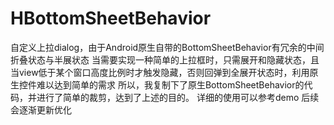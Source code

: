 # HBottomSheetBehavior
自定义上拉dialog，由于Android原生自带的BottomSheetBehavior有冗余的中间折叠状态与半展状态
当需要实现一种简单的上拉框时，只需展开和隐藏状态，且当view低于某个窗口高度比例时才触发隐藏，否则回弹到全展开状态时，利用原生控件难以达到简单的需求
所以，我复制下了原生BottomSheetBehavior的代码，并进行了简单的裁剪，达到了上述的目的。
详细的使用可以参考demo
后续会逐渐更新优化
